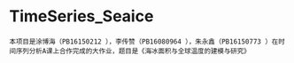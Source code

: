 # TimeSeries_Seaice

    本项目是涂博海（PB16150212 ），李传赞（PB16080964 ），朱永鑫（PB16150773 ）在时间序列分析A课上合作完成的大作业，题目是《海冰⾯积与全球温度的建模与研究》

